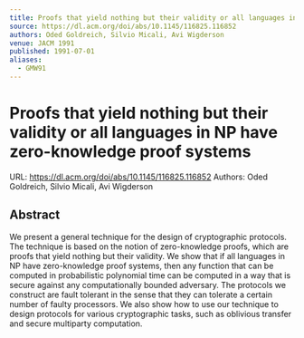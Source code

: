 ```yaml
---
title: Proofs that yield nothing but their validity or all languages in NP have zero-knowledge proof systems
source: https://dl.acm.org/doi/abs/10.1145/116825.116852
authors: Oded Goldreich, Silvio Micali, Avi Wigderson
venue: JACM 1991
published: 1991-07-01
aliases:
  - GMW91
---
```

# Proofs that yield nothing but their validity or all languages in NP have zero-knowledge proof systems
URL: https://dl.acm.org/doi/abs/10.1145/116825.116852
Authors: Oded Goldreich, Silvio Micali, Avi Wigderson

## Abstract
We present a general technique for the design of cryptographic protocols.  The technique is based on the notion of zero-knowledge proofs, which are proofs that yield nothing but their validity.  We show that if all languages in NP have zero-knowledge proof systems, then any function that can be computed in probabilistic polynomial time can be computed in a way that is secure against any computationally bounded adversary. The protocols we construct are fault tolerant in the sense that they can tolerate a certain number of faulty processors. We also show how to use our technique to design protocols for various cryptographic tasks, such as oblivious transfer and secure multiparty computation.